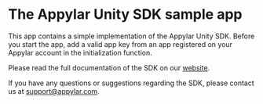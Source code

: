 # The Appylar Unity SDK sample app

This app contains a simple implementation of the Appylar Unity SDK. Before you start the app, add a valid app key from an app registered on your Appylar account in the initialization function.

Please read the full documentation of the SDK on our [website](https://www.appylar.com/).

If you have any questions or suggestions regarding the SDK, please contact us at [support@appylar.com](mailto:support@appylar.com).
